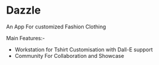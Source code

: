 # Dazzle
An App For customized Fashion Clothing

Main Features:-
- Workstation for Tshirt Customisation with Dall-E support
- Community For Collaboration and Showcase
